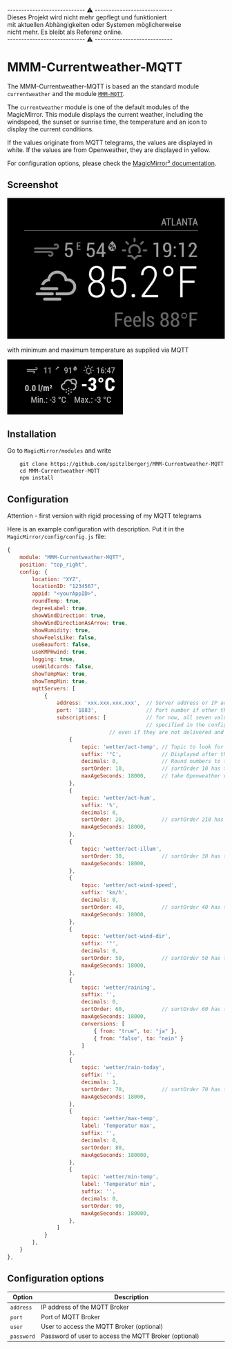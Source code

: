 ----------------------------  ⚠️  ----------------------------  
Dieses Projekt wird nicht mehr gepflegt und funktioniert   
mit aktuellen Abhängigkeiten oder Systemen möglicherweise   
nicht mehr. Es bleibt als Referenz online.  
----------------------------  ⚠️  ----------------------------   

# MMM-Currentweather-MQTT

The MMM-Currentweather-MQTT is based an the standard module `currentweather` and the module [`MMM-MQTT`](https://github.com/ottopaulsen/MMM-MQTT).

The `currentweather` module is one of the default modules of the MagicMirror.
This module displays the current weather, including the windspeed, the sunset or sunrise time, the temperature and an icon to display the current conditions.

If the values originate from MQTT telegrams, the values are displayed in white. If the values are from Openweather, they are displayed in yellow.

For configuration options, please check the [MagicMirror² documentation](https://docs.magicmirror.builders/modules/currentweather.html).
## Screenshot

![Screenshot](weather_screenshot.png)

with minimum and maximum temperature as supplied via MQTT

![Screenshot](MMM-Currentweather-MQTT-minmax.jpg)

## Installation

Go to `MagicMirror/modules` and write

```
    git clone https://github.com/spitzlbergerj/MMM-Currentweather-MQTT
    cd MMM-Currentweather-MQTT
    npm install
```



## Configuration

Attention - first version with rigid processing of my MQTT telegrams

Here is an example configuration with description. Put it in the `MagicMirror/config/config.js` file:

```javascript
{
	module: "MMM-Currentweather-MQTT",
	position: "top_right",
	config: {
		location: "XYZ",
		locationID: "1234567",
		appid: "<yourAppID>",
		roundTemp: true,
		degreeLabel: true,
		showWindDirection: true,
		showWindDirectionAsArrow: true,
		showHumidity: true,
		showFeelsLike: false,
		useBeaufort: false,
		useKMPHwind: true,
		logging: true,
		useWildcards: false,
		showTempMax: true,
		showTempMin: true,
		mqttServers: [
			{
				address: 'xxx.xxx.xxx.xxx',  // Server address or IP address
				port: '1883',                // Port number if other than default
				subscriptions: [             // for now, all seven values must be 
				                             // specified in the config, 
							     // even if they are not delivered and not displayed.
					{
						topic: 'wetter/act-temp', // Topic to look for
						suffix: '°C',             // Displayed after the value
						decimals: 0,              // Round numbers to this number of decimals
						sortOrder: 10,            // sortOrder 10 has to contain the temperature 
						maxAgeSeconds: 18000,     // take Openweather value if older than 5 hours
					},
					{
						topic: 'wetter/act-hum',
						suffix: '%',
						decimals: 0,
						sortOrder: 20,            // sortOrder 210 has to contain the humidity
						maxAgeSeconds: 18000,
					},
					{
						topic: 'wetter/act-illum',
						sortOrder: 30,            // sortOrder 30 has to contain the illumination
						maxAgeSeconds: 18000,
					},
					{
						topic: 'wetter/act-wind-speed',
						suffix: 'km/h',
						decimals: 0,
						sortOrder: 40,            // sortOrder 40 has to contain the wind speed
						maxAgeSeconds: 18000,
					},
					{
						topic: 'wetter/act-wind-dir',
						suffix: '°',
						decimals: 0,
						sortOrder: 50,            // sortOrder 50 has to contain the wind direction
						maxAgeSeconds: 18000,
					},
					{
						topic: 'wetter/raining',
						suffix: '',
						decimals: 0,
						sortOrder: 60,            // sortOrder 60 has to contain the boolean if its just raining
						maxAgeSeconds: 18000,
						conversions: [
							{ from: "true", to: "ja" },
							{ from: "false", to: "nein" }
						]
					},
					{
						topic: 'wetter/rain-today',
						suffix: '',
						decimals: 1,
						sortOrder: 70,            // sortOrder 70 has to contain the amount of rain today
						maxAgeSeconds: 18000,
					},
					{
						topic: 'wetter/max-temp',
						label: 'Temperatur max',
						suffix: '',
						decimals: 0,
						sortOrder: 80,
						maxAgeSeconds: 180000,
					},
					{
						topic: 'wetter/min-temp',
						label: 'Temperatur min',
						suffix: '',
						decimals: 0,
						sortOrder: 90,
						maxAgeSeconds: 180000,
					},
				]
			}
        ],
	}
},
```

## Configuration options

<table width="100%">
    <thead>
        <tr>
            <th>Option</th>
            <th width="100%">Description</th>
        </tr>
        <thead>
        <tbody>
            <tr>
                <td><code>address</code></td>
                <td>IP address of the MQTT Broker
                </td>
            </tr>
            <tr>
                <td><code>port</code></td>
                <td>Port of MQTT Broker
                </td>
            </tr>
            <tr>
                <td><code>user</code></td>
                <td>User to access the MQTT Broker (optional)
                </td>
            </tr>
            <tr>
                <td><code>password</code></td>
                <td>Password of user to access the MQTT Broker (optional)
                </td>
            </tr>
        </tbody>
</table>
